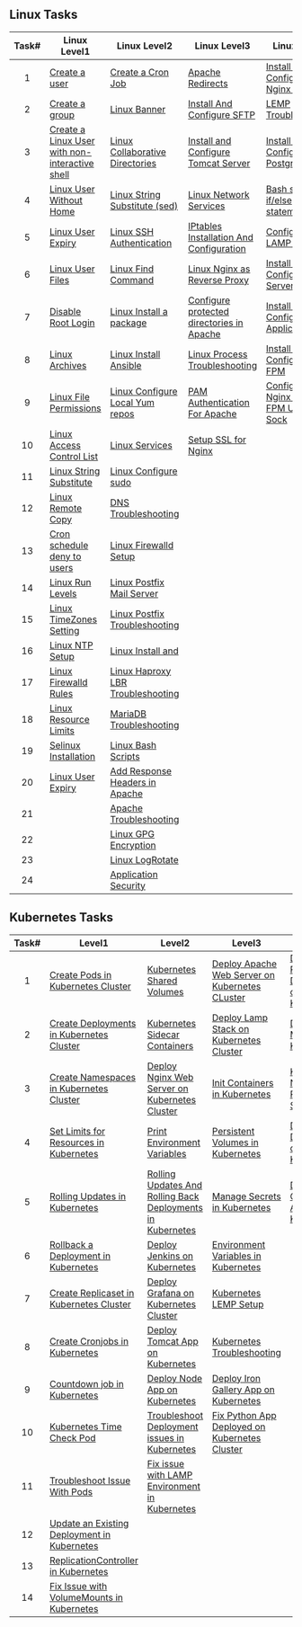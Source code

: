 ## Linux Tasks

| Task# | Linux Level1                                                                                                                                                         | Linux Level2                                                                                                                                               | Linux Level3                                                                                                                                                              | Linux Level4                                                                                                                                                             |
|:-----:|----------------------------------------------------------------------------------------------------------------------------------------------------------------------|------------------------------------------------------------------------------------------------------------------------------------------------------------|---------------------------------------------------------------------------------------------------------------------------------------------------------------------------|--------------------------------------------------------------------------------------------------------------------------------------------------------------------------|
|   1   | [Create   a   user](https://github.com/sudhakarm/DevOps/edit/main/KodeKloudEngineer/Linux_tasks.md#11-create-a-user)                                                 | [Create a Cron   Job](https://github.com/sudhakarm/DevOps/blob/main/KodeKloudEngineer/Linux_tasks.md#21create-a-cron-job)                                  | [Apache   Redirects](https://github.com/sudhakarm/DevOps/blob/main/KodeKloudEngineer/Linux_tasks.md#31apache-redirects)                                                   | [Install and Configure Nginx as an   LBR](https://github.com/sudhakarm/DevOps/blob/main/KodeKloudEngineer/Linux_tasks.md#41install-and-configure-nginx-as-an-lbr)        |
|   2   | [Create   a   group](https://github.com/sudhakarm/DevOps/blob/main/KodeKloudEngineer/Linux_tasks.md#12-create-a-group)                                               | [Linux   Banner](https://github.com/sudhakarm/DevOps/blob/main/KodeKloudEngineer/Linux_tasks.md#22linux-banner)                                            | [Install And Configure   SFTP](https://github.com/sudhakarm/DevOps/blob/main/KodeKloudEngineer/Linux_tasks.md#32install-and-configure-sftp)                               | [LEMP   Troubleshooting](https://github.com/sudhakarm/DevOps/blob/main/KodeKloudEngineer/Linux_tasks.md#42lemp-troubleshooting)                                          |
|   3   | [Create   a Linux User with non-interactive   shell](https://github.com/sudhakarm/DevOps/blob/main/Linux_tasks.md#13-create-a-linux-user-with-non-interactive-shell) | [Linux Collaborative   Directories](https://github.com/sudhakarm/DevOps/blob/main/KodeKloudEngineer/Linux_tasks.md#23linux-collaborative-directories)      | [Install and Configure Tomcat   Server](https://github.com/sudhakarm/DevOps/blob/main/KodeKloudEngineer/Linux_tasks.md#33install-and-configure-tomcat-server)             | [Install and Configure   PostgreSQL](https://github.com/sudhakarm/DevOps/blob/main/KodeKloudEngineer/Linux_tasks.md#43install-and-configure-postgresql)                  |
|   4   | [Linux   User Without   Home](https://github.com/sudhakarm/DevOps/blob/main/KodeKloudEngineer/Linux_tasks.md#14-linux-user-without-home)                             | [Linux String Substitute   (sed)](https://github.com/sudhakarm/DevOps/blob/main/KodeKloudEngineer/Linux_tasks.md#24linux-string-substitute-sed)            | [Linux Network   Services](https://github.com/sudhakarm/DevOps/blob/main/KodeKloudEngineer/Linux_tasks.md#34linux-network-services)                                       | [Bash scripts if/else   statements](https://github.com/sudhakarm/DevOps/blob/main/KodeKloudEngineer/Linux_tasks.md#44bash-scripts-ifelse-statements)                     |
|   5   | [Linux User   Expiry](https://github.com/sudhakarm/DevOps/blob/main/KodeKloudEngineer/Linux_tasks.md#15linux-user-expiry)                                            | [Linux SSH   Authentication](https://github.com/sudhakarm/DevOps/blob/main/KodeKloudEngineer/Linux_tasks.md#25linux-ssh-authentication)                    | [IPtables Installation And   Configuration](https://github.com/sudhakarm/DevOps/blob/main/KodeKloudEngineer/Linux_tasks.md#35iptables-installation-and-configuration)     | [Configure LAMP   server](https://github.com/sudhakarm/DevOps/blob/main/KodeKloudEngineer/Linux_tasks.md#45configure-lamp-server)                                        |
|   6   | [Linux User   Files](https://github.com/sudhakarm/DevOps/blob/main/KodeKloudEngineer/Linux_tasks.md#16linux-user-files)                                              | [Linux Find   Command](https://github.com/sudhakarm/DevOps/blob/main/KodeKloudEngineer/Linux_tasks.md#26linux-find-command)                                | [Linux Nginx as Reverse   Proxy](https://github.com/sudhakarm/DevOps/blob/main/KodeKloudEngineer/Linux_tasks.md#36linux-nginx-as-reverse-proxy)                           | [Install and Configure DB   Server](https://github.com/sudhakarm/DevOps/blob/main/KodeKloudEngineer/Linux_tasks.md#46install-and-configure-db-server)                    |
|   7   | [Disable Root   Login](https://github.com/sudhakarm/DevOps/blob/main/KodeKloudEngineer/Linux_tasks.md#17disable-root-login)                                          | [Linux Install a   package](https://github.com/sudhakarm/DevOps/blob/main/KodeKloudEngineer/Linux_tasks.md#27linux-install-a-package)                      | [Configure protected directories in   Apache](https://github.com/sudhakarm/DevOps/blob/main/KodeKloudEngineer/Linux_tasks.md#37configure-protected-directories-in-apache) | [Install and Configure Web   Application](https://github.com/sudhakarm/DevOps/blob/main/KodeKloudEngineer/Linux_tasks.md#47install-and-configure-web-application)        |
|   8   | [Linux   Archives](https://github.com/sudhakarm/DevOps/blob/main/KodeKloudEngineer/Linux_tasks.md#18linux-archives)                                                  | [Linux Install   Ansible](https://github.com/sudhakarm/DevOps/blob/main/KodeKloudEngineer/Linux_tasks.md#28linux-install-ansible)                          | [Linux Process   Troubleshooting](https://github.com/sudhakarm/DevOps/blob/main/KodeKloudEngineer/Linux_tasks.md#38linux-process-troubleshooting)                         | [Install and Configure   PHP-FPM](https://github.com/sudhakarm/DevOps/blob/main/KodeKloudEngineer/Linux_tasks.md#48install-and-configure-php-fpm)                        |
|   9   | [Linux File   Permissions](https://github.com/sudhakarm/DevOps/blob/main/KodeKloudEngineer/Linux_tasks.md#19linux-file-permissions)                                  | [Linux Configure Local Yum   repos](https://github.com/sudhakarm/DevOps/blob/main/KodeKloudEngineer/Linux_tasks.md#29linux-configure-local-yum-repos)      | [PAM Authentication For   Apache](https://github.com/sudhakarm/DevOps/blob/main/KodeKloudEngineer/Linux_tasks.md#39pam-authentication-for-apache)                         | [Configure Nginx + PHP-FPM Using Unix   Sock](https://github.com/sudhakarm/DevOps/blob/main/KodeKloudEngineer/Linux_tasks.md#49configure-nginx--php-fpm-using-unix-sock) |
|   10  | [Linux Access Control   List](https://github.com/sudhakarm/DevOps/blob/main/KodeKloudEngineer/Linux_tasks.md#110linux-access-control-list)                           | [Linux   Services](https://github.com/sudhakarm/DevOps/blob/main/KodeKloudEngineer/Linux_tasks.md#210linux-services)                                       | [Setup SSL for   Nginx](https://github.com/sudhakarm/DevOps/blob/main/KodeKloudEngineer/Linux_tasks.md#310setup-ssl-for-nginx)                                            |                                                                                                                                                                          |
|   11  | [Linux String   Substitute](https://github.com/sudhakarm/DevOps/blob/main/KodeKloudEngineer/Linux_tasks.md#111linux-string-substitute)                               | [Linux Configure   sudo](https://github.com/sudhakarm/DevOps/blob/main/KodeKloudEngineer/Linux_tasks.md#211linux-configure-sudo)                           |                                                                                                                                                                           |                                                                                                                                                                          |
|   12  | [Linux Remote   Copy](https://github.com/sudhakarm/DevOps/blob/main/KodeKloudEngineer/Linux_tasks.md#112linux-remote-copy)                                           | [DNS   Troubleshooting](https://github.com/sudhakarm/DevOps/blob/main/KodeKloudEngineer/Linux_tasks.md#212dns-troubleshooting)                             |                                                                                                                                                                           |                                                                                                                                                                          |
|   13  | [Cron schedule deny to   users](https://github.com/sudhakarm/DevOps/blob/main/KodeKloudEngineer/Linux_tasks.md#113cron-schedule-deny-to-users)                       | [Linux Firewalld   Setup](https://github.com/sudhakarm/DevOps/blob/main/KodeKloudEngineer/Linux_tasks.md#213linux-firewalld-setup)                         |                                                                                                                                                                           |                                                                                                                                                                          |
|   14  | [Linux Run   Levels](https://github.com/sudhakarm/DevOps/blob/main/KodeKloudEngineer/Linux_tasks.md#114linux-run-levels)                                             | [Linux Postfix Mail   Server](https://github.com/sudhakarm/DevOps/blob/main/KodeKloudEngineer/Linux_tasks.md#214linux-postfix-mail-server)                 |                                                                                                                                                                           |                                                                                                                                                                          |
|   15  | [Linux TimeZones   Setting](https://github.com/sudhakarm/DevOps/blob/main/KodeKloudEngineer/Linux_tasks.md#115linux-timezones-setting)                               | [Linux Postfix   Troubleshooting](https://github.com/sudhakarm/DevOps/blob/main/KodeKloudEngineer/Linux_tasks.md#215linux-postfix-troubleshooting)         |                                                                                                                                                                           |                                                                                                                                                                          |
|   16  | [Linux NTP   Setup](https://github.com/sudhakarm/DevOps/blob/main/KodeKloudEngineer/Linux_tasks.md#116linux-ntp-setup)                                               | [Linux Install   and](https://github.com/sudhakarm/DevOps/blob/main/KodeKloudEngineer/Linux_tasks.md#216linux-install-and)                                 |                                                                                                                                                                           |                                                                                                                                                                          |
|   17  | [Linux Firewalld   Rules](https://github.com/sudhakarm/DevOps/blob/main/KodeKloudEngineer/Linux_tasks.md#117linux-firewalld-rules)                                   | [Linux Haproxy LBR   Troubleshooting](https://github.com/sudhakarm/DevOps/blob/main/KodeKloudEngineer/Linux_tasks.md#217linux-haproxy-lbr-troubleshooting) |                                                                                                                                                                           |                                                                                                                                                                          |
|   18  | [Linux Resource   Limits](https://github.com/sudhakarm/DevOps/blob/main/KodeKloudEngineer/Linux_tasks.md#118linux-resource-limits)                                   | [MariaDB   Troubleshooting](https://github.com/sudhakarm/DevOps/blob/main/KodeKloudEngineer/Linux_tasks.md#218mariadb-troubleshooting)                     |                                                                                                                                                                           |                                                                                                                                                                          |
|   19  | [Selinux   Installation](https://github.com/sudhakarm/DevOps/blob/main/KodeKloudEngineer/Linux_tasks.md#119selinux-installation)                                     | [Linux Bash   Scripts](https://github.com/sudhakarm/DevOps/blob/main/KodeKloudEngineer/Linux_tasks.md#219linux-bash-scripts)                               |                                                                                                                                                                           |                                                                                                                                                                          |
|   20  | [Linux User   Expiry](https://github.com/sudhakarm/DevOps/blob/main/KodeKloudEngineer/Linux_tasks.md#120linux-user-expiry)                                           | [Add Response Headers in   Apache](https://github.com/sudhakarm/DevOps/blob/main/KodeKloudEngineer/Linux_tasks.md#220add-response-headers-in-apache)       |                                                                                                                                                                           |                                                                                                                                                                          |
|   21  |                                                                                                                                                                      | [Apache   Troubleshooting](https://github.com/sudhakarm/DevOps/blob/main/KodeKloudEngineer/Linux_tasks.md#221apache-troubleshooting)                       |                                                                                                                                                                           |                                                                                                                                                                          |
|   22  |                                                                                                                                                                      | [Linux GPG   Encryption](https://github.com/sudhakarm/DevOps/blob/main/KodeKloudEngineer/Linux_tasks.md#222linux-gpg-encryption)                           |                                                                                                                                                                           |                                                                                                                                                                          |
|   23  |                                                                                                                                                                      | [Linux   LogRotate](https://github.com/sudhakarm/DevOps/blob/main/KodeKloudEngineer/Linux_tasks.md#223linux-logrotate)                                     |                                                                                                                                                                           |                                                                                                                                                                          |
|   24  |                                                                                                                                                                      | [Application   Security](https://github.com/sudhakarm/DevOps/blob/main/KodeKloudEngineer/Linux_tasks.md#224application-security)                           |                                                                                                                                                                           |                                                                                                                                                                          |

## Kubernetes Tasks

| Task# | Level1                                                                                                                                                                       | Level2                                                                                                                                                                                                    | Level3                                                                                                                                                                            | Level4                                                                                                                                                          |
|:-----:|------------------------------------------------------------------------------------------------------------------------------------------------------------------------------|-----------------------------------------------------------------------------------------------------------------------------------------------------------------------------------------------------------|-----------------------------------------------------------------------------------------------------------------------------------------------------------------------------------|-----------------------------------------------------------------------------------------------------------------------------------------------------------------|
|   1   | [Create Pods in Kubernetes   Cluster](https://github.com/sudhakarm/DevOps/blob/main/KodeKloudEngineer/K8_tasks.md#11-create-pods-in-kubernetes-cluster)                      | [Kubernetes Shared   Volumes](https://github.com/sudhakarm/DevOps/blob/main/KodeKloudEngineer/K8_tasks.md#21-kubernetes-shared-volumes)                                                                   | [Deploy Apache Web Server on Kubernetes   CLuster](https://github.com/sudhakarm/DevOps/blob/main/KodeKloudEngineer/K8_tasks.md#31-deploy-apache-web-server-on-kubernetes-cluster) | [Deploy Redis Deployment on   Kubernetes](https://github.com/sudhakarm/DevOps/blob/main/KodeKloudEngineer/K8_tasks.md#41-deploy-redis-deployment-on-kubernetes) |
|   2   | [Create Deployments in Kubernetes   Cluster](https://github.com/sudhakarm/DevOps/blob/main/KodeKloudEngineer/K8_tasks.md#12-create-deployments-in-kubernetes-cluster)        | [Kubernetes Sidecar   Containers](https://github.com/sudhakarm/DevOps/blob/main/KodeKloudEngineer/K8_tasks.md#22-kubernetes-sidecar-containers)                                                           | [Deploy Lamp Stack on Kubernetes   Cluster](https://github.com/sudhakarm/DevOps/blob/main/KodeKloudEngineer/K8_tasks.md#32-deploy-lamp-stack-on-kubernetes-cluster)               | [Deploy MySQL on   Kubernetes](https://github.com/sudhakarm/DevOps/blob/main/KodeKloudEngineer/K8_tasks.md#42-deploy-mysql-on-kubernetes)                       |
|   3   | [Create Namespaces in Kubernetes   Cluster](https://github.com/sudhakarm/DevOps/blob/main/KodeKloudEngineer/K8_tasks.md#13-create-namespaces-in-kubernetes-cluster)          | [Deploy Nginx Web Server on Kubernetes   Cluster](https://github.com/sudhakarm/DevOps/blob/main/KodeKloudEngineer/K8_tasks.md#23-deploy-nginx-web-server-on-kubernetes-cluster)                           | [Init Containers in   Kubernetes](https://github.com/sudhakarm/DevOps/blob/main/KodeKloudEngineer/K8_tasks.md#33-init-containers-in-kubernetes)                                   | [Kubernetes Nginx and PhpFPM   Setup](https://github.com/sudhakarm/DevOps/blob/main/KodeKloudEngineer/K8_tasks.md#43-kubernetes-nginx-and-phpfpm-setup)         |
|   4   | [Set Limits for Resources in   Kubernetes](https://github.com/sudhakarm/DevOps/blob/main/KodeKloudEngineer/K8_tasks.md#14-set-limits-for-resources-in-kubernetes)            | [Print Environment   Variables](https://github.com/sudhakarm/DevOps/blob/main/KodeKloudEngineer/K8_tasks.md#24-print-environment-variables)                                                               | [Persistent Volumes in   Kubernetes](https://github.com/sudhakarm/DevOps/blob/main/KodeKloudEngineer/K8_tasks.md#34-persistent-volumes-in-kubernetes)                             | [Deploy Drupal App on   Kubernetes](https://github.com/sudhakarm/DevOps/blob/main/KodeKloudEngineer/K8_tasks.md#44-deploy-drupal-app-on-kubernetes)             |
|   5   | [Rolling Updates in   Kubernetes](https://github.com/sudhakarm/DevOps/blob/main/KodeKloudEngineer/K8_tasks.md#15-rolling-updates-in-kubernetes)                              | [Rolling Updates And Rolling Back Deployments in   Kubernetes](https://github.com/sudhakarm/DevOps/blob/main/KodeKloudEngineer/K8_tasks.md#25-rolling-updates-and-rolling-back-deployments-in-kubernetes) | [Manage Secrets in   Kubernetes](https://github.com/sudhakarm/DevOps/blob/main/KodeKloudEngineer/K8_tasks.md#35-manage-secrets-in-kubernetes)                                     | [Deploy Guest Book App on   Kubernetes](https://github.com/sudhakarm/DevOps/blob/main/KodeKloudEngineer/K8_tasks.md#45-deploy-guest-book-app-on-kubernetes)     |
|   6   | [Rollback a Deployment in   Kubernetes](https://github.com/sudhakarm/DevOps/blob/main/KodeKloudEngineer/K8_tasks.md#16-rollback-a-deployment-in-kubernetes)                  | [Deploy Jenkins on   Kubernetes](https://github.com/sudhakarm/DevOps/blob/main/KodeKloudEngineer/K8_tasks.md#26-deploy-jenkins-on-kubernetes)                                                             | [Environment Variables in   Kubernetes](https://github.com/sudhakarm/DevOps/blob/main/KodeKloudEngineer/K8_tasks.md#36-environment-variables-in-kubernetes)                       |                                                                                                                                                                 |
|   7   | [Create Replicaset in Kubernetes   Cluster](https://github.com/sudhakarm/DevOps/blob/main/KodeKloudEngineer/K8_tasks.md#17-create-replicaset-in-kubernetes-cluster)          | [Deploy Grafana on Kubernetes   Cluster](https://github.com/sudhakarm/DevOps/blob/main/KodeKloudEngineer/K8_tasks.md#27-deploy-grafana-on-kubernetes-cluster)                                             | [Kubernetes LEMP   Setup](https://github.com/sudhakarm/DevOps/blob/main/KodeKloudEngineer/K8_tasks.md#37-kubernetes-lemp-setup)                                                   |                                                                                                                                                                 |
|   8   | [Create Cronjobs in   Kubernetes](https://github.com/sudhakarm/DevOps/blob/main/KodeKloudEngineer/K8_tasks.md#18-create-cronjobs-in-kubernetes)                              | [Deploy Tomcat App on   Kubernetes](https://github.com/sudhakarm/DevOps/blob/main/KodeKloudEngineer/K8_tasks.md#28-deploy-tomcat-app-on-kubernetes)                                                       | [Kubernetes   Troubleshooting](https://github.com/sudhakarm/DevOps/blob/main/KodeKloudEngineer/K8_tasks.md#38-kubernetes-troubleshooting)                                         |                                                                                                                                                                 |
|   9   | [Countdown job in   Kubernetes](https://github.com/sudhakarm/DevOps/blob/main/KodeKloudEngineer/K8_tasks.md#19-countdown-job-in-kubernetes)                                  | [Deploy Node App on   Kubernetes](https://github.com/sudhakarm/DevOps/blob/main/KodeKloudEngineer/K8_tasks.md#29-deploy-node-app-on-kubernetes)                                                           | [Deploy Iron Gallery App on   Kubernetes](https://github.com/sudhakarm/DevOps/blob/main/KodeKloudEngineer/K8_tasks.md#39-deploy-iron-gallery-app-on-kubernetes)                   |                                                                                                                                                                 |
|   10  | [Kubernetes Time Check   Pod](https://github.com/sudhakarm/DevOps/blob/main/KodeKloudEngineer/K8_tasks.md#110-kubernetes-time-check-pod)                                     | [Troubleshoot Deployment issues in   Kubernetes](https://github.com/sudhakarm/DevOps/blob/main/KodeKloudEngineer/K8_tasks.md#210-troubleshoot-deployment-issues-in-kubernetes)                            | [Fix Python App Deployed on Kubernetes   Cluster](https://github.com/sudhakarm/DevOps/blob/main/KodeKloudEngineer/K8_tasks.md#310-fix-python-app-deployed-on-kubernetes-cluster)  |                                                                                                                                                                 |
|   11  | [Troubleshoot Issue With   Pods](https://github.com/sudhakarm/DevOps/blob/main/KodeKloudEngineer/K8_tasks.md#111-troubleshoot-issue-with-pods)                               | [Fix issue with LAMP Environment in   Kubernetes](https://github.com/sudhakarm/DevOps/blob/main/KodeKloudEngineer/K8_tasks.md#211-fix-issue-with-lamp-environment-in-kubernetes)                          |                                                                                                                                                                                   |                                                                                                                                                                 |
|   12  | [Update an Existing Deployment in   Kubernetes](https://github.com/sudhakarm/DevOps/blob/main/KodeKloudEngineer/K8_tasks.md#112-update-an-existing-deployment-in-kubernetes) |                                                                                                                                                                                                           |                                                                                                                                                                                   |                                                                                                                                                                 |
|   13  | [ReplicationController in   Kubernetes](https://github.com/sudhakarm/DevOps/blob/main/KodeKloudEngineer/K8_tasks.md#113-replicationcontroller-in-kubernetes)                 |                                                                                                                                                                                                           |                                                                                                                                                                                   |                                                                                                                                                                 |
|   14  | [Fix Issue with VolumeMounts in   Kubernetes](https://github.com/sudhakarm/DevOps/blob/main/KodeKloudEngineer/K8_tasks.md#114-fix-issue-with-volumemounts-in-kubernetes)     |                                                                                                                                                                                                           |                                                                                                                                                                                   |                                                                                                                                                                 |
